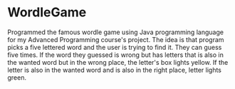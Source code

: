 # WordleGame

Programmed the famous wordle game using Java programming language for my Advanced Programming course's project. The idea is that program picks a five lettered word and the user is trying to find it. They can guess five times. If the word they guessed is wrong but has letters that is also in the wanted word but in the wrong place, the letter's box lights yellow. If the letter is also in the wanted word and is also in the right place, letter lights green.
